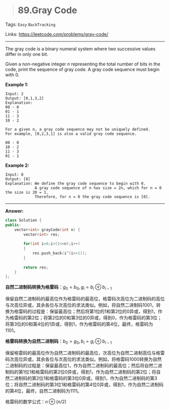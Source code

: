 > # 89.Gray Code

Tags: `Easy` `BackTracking`

Links: <https://leetcode.com/problems/gray-code/>

---

The gray code is a binary numeral system where two successive values differ in only one bit.

Given a non-negative integer *n* representing the total number of bits in the code, print the sequence of gray code. A gray code sequence must begin with 0.

**Example 1:**

```
Input: 2
Output: [0,1,3,2]
Explanation:
00 - 0
01 - 1
11 - 3
10 - 2

For a given n, a gray code sequence may not be uniquely defined.
For example, [0,2,3,1] is also a valid gray code sequence.

00 - 0
10 - 2
11 - 3
01 - 1
```

**Example 2:**

```
Input: 0
Output: [0]
Explanation: We define the gray code sequence to begin with 0.
             A gray code sequence of n has size = 2n, which for n = 0 the size is 20 = 1.
             Therefore, for n = 0 the gray code sequence is [0].
```

---

**Answer:**

```c++
class Solution {
public:
    vector<int> grayCode(int n) {
        vector<int> res;
        
        for(int i=0;i<(1<<n);i++)
        {
            res.push_back(i^(i>>1));
        }
        
        return res;
    }
};
```

**自然二进制码转换为格雷码**：$g_{0}=b_{0}, g_{i}=b_{i} \oplus b_{i-1}$

保留自然二进制码的最高位作为格雷码的最高位，格雷码次高位为二进制码的高位与次高位异或，其余各位与次高位的求法类似。例如，将自然二进制码1001，转换为格雷码的过程是：保留最高位；然后将第1位的1和第2位的0异或，得到1，作为格雷码的第2位；将第2位的0和第3位的0异或，得到0，作为格雷码的第3位；将第3位的0和第4位的1异或，得到1，作为格雷码的第4位，最终，格雷码为1101。

**格雷码转换为自然二进制码**：$b_{0}=g_{0}, b_{i}=g_{i} \oplus b_{i-1}$

保留格雷码的最高位作为自然二进制码的最高位，次高位为自然二进制高位与格雷码次高位异或，其余各位与次高位的求法类似。例如，将格雷码1000转换为自然二进制码的过程是：保留最高位1，作为自然二进制码的最高位；然后将自然二进制码的第1位1和格雷码的第2位0异或，得到1，作为自然二进制码的第2位；将自然二进制码的第2位1和格雷码的第3位0异或，得到1，作为自然二进制码的第3位；将自然二进制码的第3位1和格雷码的第4位0异或，得到1，作为自然二进制码的第4位，最终，自然二进制码为1111。

格雷码的数学公式：$n \oplus (n/2)$

